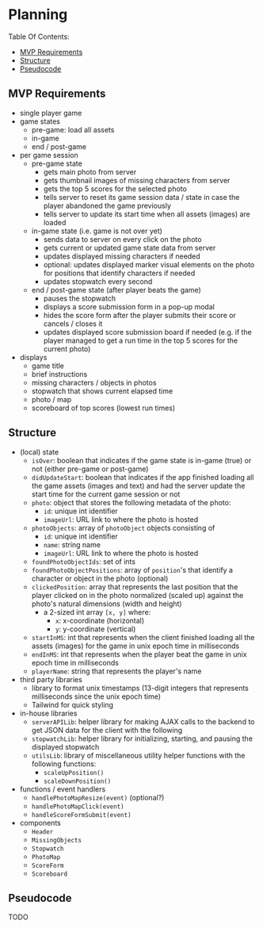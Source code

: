 # Planning

Table Of Contents:

- [MVP Requirements](#mvp-requirements)
- [Structure](#structure)
- [Pseudocode](#pseudocode)

## MVP Requirements

- single player game
- game states
  - pre-game: load all assets
  - in-game
  - end / post-game
- per game session
  - pre-game state
    - gets main photo from server
    - gets thumbnail images of missing characters from server
    - gets the top 5 scores for the selected photo
    - tells server to reset its game session data / state in case the player abandoned the game previously
    - tells server to update its start time when all assets (images) are loaded
  - in-game state (i.e. game is not over yet)
    - sends data to server on every click on the photo
    - gets current or updated game state data from server
    - updates displayed missing characters if needed
    - optional: updates displayed marker visual elements on the photo for positions that identify characters if needed
    - updates stopwatch every second
  - end / post-game state (after player beats the game)
    - pauses the stopwatch
    - displays a score submission form in a pop-up modal
    - hides the score form after the player submits their score or cancels / closes it
    - updates displayed score submission board if needed (e.g. if the player managed to get a run time in the top 5 scores for the current photo)
- displays
  - game title
  - brief instructions
  - missing characters / objects in photos
  - stopwatch that shows current elapsed time
  - photo / map
  - scoreboard of top scores (lowest run times)

## Structure

- (local) state
  - `isOver`: boolean that indicates if the game state is in-game (true) or not (either pre-game or post-game)
  - `didUpdateStart`: boolean that indicates if the app finished loading all the game assets (images and text) and had the server update the start time for the current game session or not
  - `photo`: object that stores the following metadata of the photo:
    - `id`: unique int identifier
    - `imageUrl`: URL link to where the photo is hosted
  - `photoObjects`: array of `photoObject` objects consisting of
    - `id`: unique int identifier
    - `name`: string name
    - `imageUrl`: URL link to where the photo is hosted
  - `foundPhotoObjectIds`: set of ints
  - `foundPhotoObjectPositions`: array of `position`'s that identify a character or object in the photo (optional)
  - `clickedPosition`: array that represents the last position that the player clicked on in the photo normalized (scaled up) against the photo's natural dimensions (width and height)
    - a 2-sized int array `[x, y]` where:
      - `x`: x-coordinate (horizontal)
      - `y`: y-coordinate (vertical)
  - `startInMS`: int that represents when the client finished loading all the assets (images) for the game in unix epoch time in milliseconds
  - `endInMS`: int that represents when the player beat the game in unix epoch time in milliseconds
  - `playerName`: string that represents the player's name
- third party libraries
  - library to format unix timestamps (13-digit integers that represents milliseconds since the unix epoch time)
  - Tailwind for quick styling
- in-house libraries
  - `serverAPILib`: helper library for making AJAX calls to the backend to get JSON data for the client with the following
  - `stopwatchLib`: helper library for initializing, starting, and pausing the displayed stopwatch
  - `utilsLib`: library of miscellaneous utility helper functions with the following functions:
    - `scaleUpPosition()`
    - `scaleDownPosition()`
- functions / event handlers
  - `handlePhotoMapResize(event)` (optional?)
  - `handlePhotoMapClick(event)`
  - `handleScoreFormSubmit(event)`
- components
  - `Header`
  - `MissingObjects`
  - `Stopwatch`
  - `PhotoMap`
  - `ScoreForm`
  - `Scoreboard`

## Pseudocode

TODO
